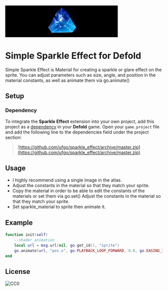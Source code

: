 ![](title.gif)
# Simple Sparkle Effect for Defold

 Simple Sparkle Effect is Material for creating a sparkle or glare effect on the sprite. You can adjust parameters such as size, angle, and position in the material constants, as well as animate them via go.animate()

## Setup

### Dependency

To integrate the **Sparkle Effect** extension into your own project, add this project as a [dependency](https://www.defold.com/manuals/libraries/) in your **Defold** game. Open your `game.project` file and add the following line to the dependencies field under the project section:

> [https://github.com/ufgo/sparkle_effect/archive/master.zip](https://github.com/ufgo/sparkle_effect/archive/master.zip)  


## Usage

 - I  highly  recommend  using a single  image  in the atlas.  
 - Adjust the constants  in the material  so  that  they  match  your  sprite.
 - Copy the material in order to be able to edit the constants of the materials or set them via go.set() Adjust the constants  in the material  so  that  they  match  your  sprite. 
 - Set sparkle_material to sprite then animate it.

## Example

```lua
function init(self)
	--shader animation
	local url = msg.url(nil, go.get_id(), "sprite")
	go.animate(url, "pos.x", go.PLAYBACK_LOOP_FORWARD, 0.8, go.EASING_INSINE, 0.7)
end
```

## License
![CC0](http://i.creativecommons.org/p/zero/1.0/88x31.png)
